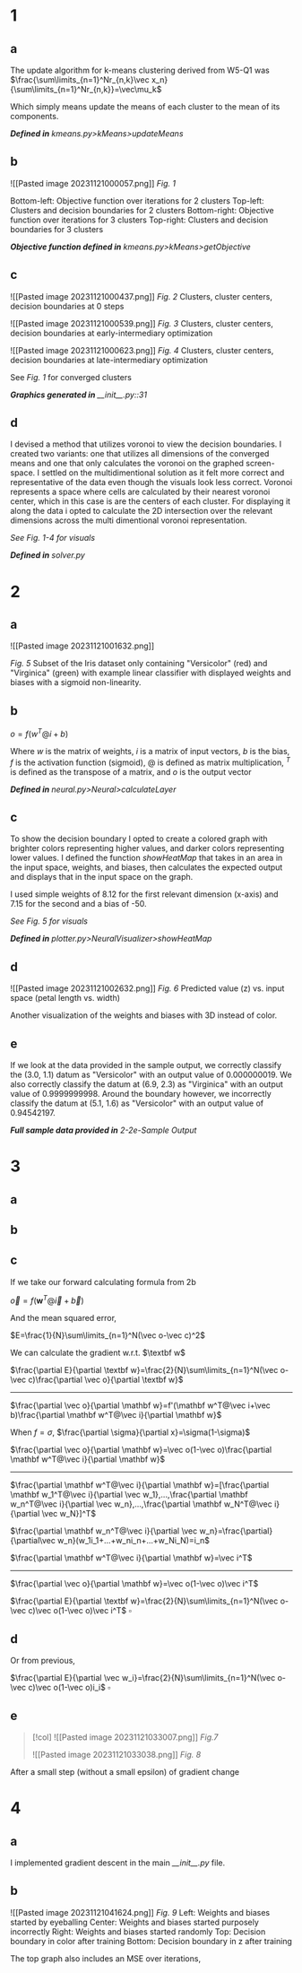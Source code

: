 # 1
## a

The update algorithm for k-means clustering derived from W5-Q1 was
$\frac{\sum\limits_{n=1}^Nr_{n,k}\vec x_n}{\sum\limits_{n=1}^Nr_{n,k}}=\vec\mu_k$

Which simply means update the means of each cluster to the mean of its components.

***Defined in*** *kmeans.py>kMeans>updateMeans*

## b

![[Pasted image 20231121000057.png]]
*Fig. 1*

Bottom-left: Objective function over iterations for 2 clusters
Top-left: Clusters and decision boundaries for 2 clusters
Bottom-right: Objective function over iterations for 3 clusters
Top-right: Clusters and decision boundaries for 3 clusters

***Objective function defined in*** *kmeans.py>kMeans>getObjective*

## c

![[Pasted image 20231121000437.png]]
*Fig. 2*
Clusters, cluster centers, decision boundaries at 0 steps

![[Pasted image 20231121000539.png]]
*Fig. 3*
Clusters, cluster centers, decision boundaries at early-intermediary optimization

![[Pasted image 20231121000623.png]]
*Fig. 4*
Clusters, cluster centers, decision boundaries at late-intermediary optimization

See *Fig. 1* for converged clusters

***Graphics generated in*** *\_\_init\_\_.py::31*

## d

I devised a method that utilizes voronoi to view the decision boundaries. I created two variants: one that utilizes all dimensions of the converged means and one that only calculates the voronoi on the graphed screen-space. I settled on the multidimentional solution as it felt more correct and representative of the data even though the visuals look less correct. Voronoi represents a space where cells are calculated by their nearest voronoi center, which in this case is are the centers of each cluster. For displaying it along the data i opted to calculate the 2D intersection over the relevant dimensions across the multi dimentional voronoi representation.

*See Fig. 1-4 for visuals*

***Defined in*** *solver.py*

# 2

## a

![[Pasted image 20231121001632.png]]

*Fig. 5*
Subset of the Iris dataset only containing "Versicolor" (red) and "Virginica" (green) with example linear classifier with displayed weights and biases with a sigmoid non-linearity.

## b

$o=f(w^T@i+b)$

Where $w$ is the matrix of weights, $i$ is a matrix of input vectors, $b$ is the bias, $f$ is the activation function (sigmoid), $@$ is defined as matrix multiplication, $^T$ is defined as the transpose of a matrix, and $o$ is the output vector

***Defined in*** *neural.py>Neural>calculateLayer*

## c

To show the decision boundary I opted to create a colored graph with brighter colors representing higher values, and darker colors representing lower values. I defined the function *showHeatMap* that takes in an area in the input space, weights, and biases, then calculates the expected output and displays that in the input space on the graph.

I used simple weights of 8.12 for the first relevant dimension (x-axis) and 7.15 for the second and a bias of -50.

*See Fig. 5 for visuals*

***Defined in*** *plotter.py>NeuralVisualizer>showHeatMap*

## d

![[Pasted image 20231121002632.png]]
*Fig. 6*
Predicted value (z) vs. input space (petal length vs. width)

Another visualization of the weights and biases with 3D instead of color.

## e

If we look at the data provided in the sample output, we correctly classify the (3.0, 1.1) datum as "Versicolor" with an output value of 0.000000019. We also correctly classify the datum at (6.9, 2.3) as "Virginica" with an output value of 0.9999999998. Around the boundary however, we incorrectly classify the datum at (5.1, 1.6) as "Versicolor" with an output value of 0.94542197.

***Full sample data provided in*** *2-2e-Sample Output*

# 3

## a

## b

## c

If we take our forward calculating formula from 2b

$\vec o=f(\mathbf w^T@\vec i+\vec b)$

And the mean squared error, 

$E=\frac{1}{N}\sum\limits_{n=1}^N(\vec o-\vec c)^2$

We can calculate the gradient w.r.t. $\textbf w$

$\frac{\partial E}{\partial \textbf w}=\frac{2}{N}\sum\limits_{n=1}^N(\vec o-\vec c)\frac{\partial \vec o}{\partial \textbf w}$

---

$\frac{\partial \vec o}{\partial \mathbf w}=f'(\mathbf w^T@\vec i+\vec b)\frac{\partial \mathbf w^T@\vec i}{\partial \mathbf w}$

When $f=\sigma$, $\frac{\partial \sigma}{\partial x}=\sigma(1-\sigma)$

$\frac{\partial \vec o}{\partial \mathbf w}=\vec o(1-\vec o)\frac{\partial \mathbf w^T@\vec i}{\partial \mathbf w}$

---

$\frac{\partial \mathbf w^T@\vec i}{\partial \mathbf w}=[\frac{\partial \mathbf w_1^T@\vec i}{\partial \vec w_1},...,\frac{\partial \mathbf w_n^T@\vec i}{\partial \vec w_n},...,\frac{\partial \mathbf w_N^T@\vec i}{\partial \vec w_N}]^T$

$\frac{\partial \mathbf w_n^T@\vec i}{\partial \vec w_n}=\frac{\partial}{\partial\vec w_n}(w_1i_1+...+w_ni_n+...+w_Ni_N)=i_n$

$\frac{\partial \mathbf w^T@\vec i}{\partial \mathbf w}=\vec i^T$

---

$\frac{\partial \vec o}{\partial \mathbf w}=\vec o(1-\vec o)\vec i^T$

$\frac{\partial E}{\partial \textbf w}=\frac{2}{N}\sum\limits_{n=1}^N(\vec o-\vec c)\vec o(1-\vec o)\vec i^T$
$\square$

## d

Or from previous,

$\frac{\partial E}{\partial \vec w_i}=\frac{2}{N}\sum\limits_{n=1}^N(\vec o-\vec c)\vec o(1-\vec o)i_i$
$\square$

## e

> [!col]
> ![[Pasted image 20231121033007.png]]
> *Fig.7*
> 
> ![[Pasted image 20231121033038.png]]
> *Fig. 8*

After a small step (without a small epsilon) of gradient change

# 4

## a

I implemented gradient descent in the main *\_\_init\_\_.py* file.

## b

![[Pasted image 20231121041624.png]]
*Fig. 9*
Left: Weights and biases started by eyeballing
Center: Weights and biases started purposely incorrectly
Right: Weights and biases started randomly
Top: Decision boundary in color after training
Bottom: Decision boundary in z after training

The top graph also includes an MSE over iterations, 
